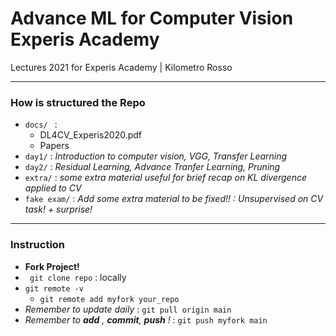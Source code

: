 # Advance ML for Computer Vision Experis Academy
Lectures 2021 for Experis Academy | Kilometro Rosso


-----------------------------------------
### How is structured the Repo

- ``` docs/  ```   : 
  - DL4CV_Experis2020.pdf
  - Papers
- ``` day1/ ```   :  *Introduction to computer vision, VGG, Transfer Learning*
- ``` day2/ ```   :  *Residual Learning, Advance Tranfer Learning, Pruning*
- ``` extra/ ```   :  *some extra material useful for brief recap on KL divergence applied to CV*
- ``` fake exam/ ```   :  *Add some extra material to be fixed!! : Unsupervised on CV task! + surprise!*  

-----------------------------------------
### Instruction

- **Fork Project!**
- ``` git clone repo``` : locally
- ```git remote -v```
  - ```git remote add myfork your_repo```
- *Remember to update daily* : ```git pull origin main```
- *Remember to **add** , **commit**, **push** !*  : ```git push myfork main```

